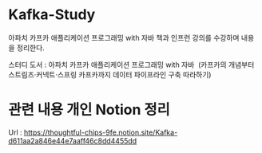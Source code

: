 # Kafka-Study
아파치 카프카 애플리케이션 프로그래밍 with 자바 책과 인프런 강의를 수강하며 내용을 정리한다.


스터디 도서 : 아파치 카프카 애플리케이션 프로그래밍 with 자바 
(카프카의 개념부터 스트림즈·커넥트·스프링 카프카까지 데이터 파이프라인 구축 따라하기)

# 관련 내용 개인 Notion 정리
Url : https://thoughtful-chips-9fe.notion.site/Kafka-d611aa2a846e44e7aaff46c8dd4455dd

